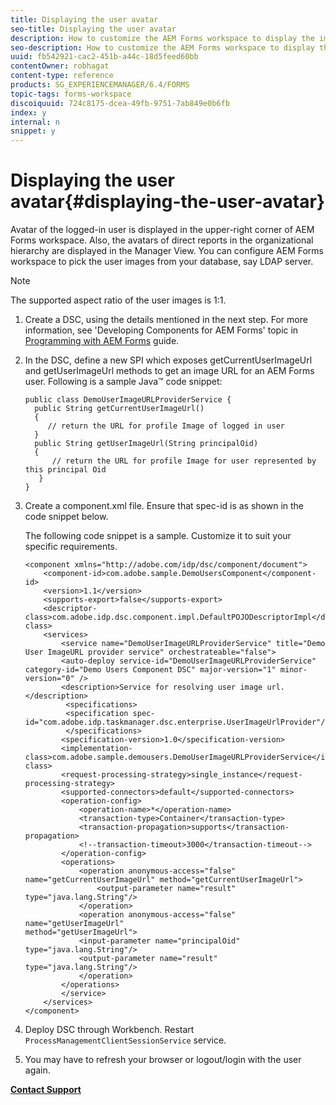 ```yaml
---
title: Displaying the user avatar
seo-title: Displaying the user avatar
description: How to customize the AEM Forms workspace to display the image of a logged-in user.
seo-description: How to customize the AEM Forms workspace to display the image of a logged-in user.
uuid: fb542921-cac2-451b-a44c-18d5feed60bb
contentOwner: robhagat
content-type: reference
products: SG_EXPERIENCEMANAGER/6.4/FORMS
topic-tags: forms-workspace
discoiquuid: 724c8175-dcea-49fb-9751-7ab849e0b6fb
index: y
internal: n
snippet: y
---
```


# Displaying the user avatar{#displaying-the-user-avatar}

Avatar of the logged-in user is displayed in the upper-right corner of AEM Forms workspace. Also, the avatars of direct reports in the organizational hierarchy are displayed in the Manager View. You can configure AEM Forms workspace to pick the user images from your database, say LDAP server.

>[!NOTE]
>
>The supported aspect ratio of the user images is 1:1.

1. Create a DSC, using the details mentioned in the next step. For more information, see 'Developing Components for AEM Forms' topic in [Programming with AEM Forms](http://www.adobe.com/go/learn_aemforms_programming_63) guide.
1. In the DSC, define a new SPI which exposes getCurrentUserImageUrl and getUserImageUrl methods to get an image URL for an AEM Forms user. Following is a sample Java™ code snippet:

   ```as3
   public class DemoUserImageURLProviderService { 
     public String getCurrentUserImageUrl() 
     { 
        // return the URL for profile Image of logged in user 
     } 
     public String getUserImageUrl(String principalOid) 
     { 
         // return the URL for profile Image for user represented by this principal Oid 
      } 
   }
   ```

1. Create a component.xml file. Ensure that spec-id is as shown in the code snippet below.

   The following code snippet is a sample. Customize it to suit your specific requirements.

   ```as3
   <component xmlns="http://adobe.com/idp/dsc/component/document"> 
       <component-id>com.adobe.sample.DemoUsersComponent</component-id> 
       <version>1.1</version> 
       <supports-export>false</supports-export> 
       <descriptor-class>com.adobe.idp.dsc.component.impl.DefaultPOJODescriptorImpl</descriptor-class> 
       <services> 
           <service name="DemoUserImageURLProviderService" title="Demo User ImageURL provider service" orchestrateable="false"> 
           <auto-deploy service-id="DemoUserImageURLProviderService" category-id="Demo Users Component DSC" major-version="1" minor-version="0" /> 
           <description>Service for resolving user image url.</description> 
            <specifications> 
            <specification spec-id="com.adobe.idp.taskmanager.dsc.enterprise.UserImageUrlProvider"/> 
            </specifications> 
           <specification-version>1.0</specification-version> 
           <implementation-class>com.adobe.sample.demousers.DemoUserImageURLProviderService</implementation-class> 
           <request-processing-strategy>single_instance</request-processing-strategy> 
           <supported-connectors>default</supported-connectors> 
           <operation-config> 
               <operation-name>*</operation-name> 
               <transaction-type>Container</transaction-type> 
               <transaction-propagation>supports</transaction-propagation> 
               <!--transaction-timeout>3000</transaction-timeout--> 
           </operation-config> 
           <operations> 
               <operation anonymous-access="false" name="getCurrentUserImageUrl" method="getCurrentUserImageUrl"> 
                   <output-parameter name="result" type="java.lang.String"/> 
               </operation> 
               <operation anonymous-access="false" name="getUserImageUrl" 
   method="getUserImageUrl"> 
               <input-parameter name="principalOid" type="java.lang.String"/> 
               <output-parameter name="result" type="java.lang.String"/> 
               </operation> 
           </operations> 
           </service> 
       </services>
   </component>
   ```

1. Deploy DSC through Workbench. Restart `ProcessManagementClientSessionService` service.
1. You may have to refresh your browser or logout/login with the user again.

[**Contact Support**](https://www.adobe.com/account/sign-in.supportportal.html)
